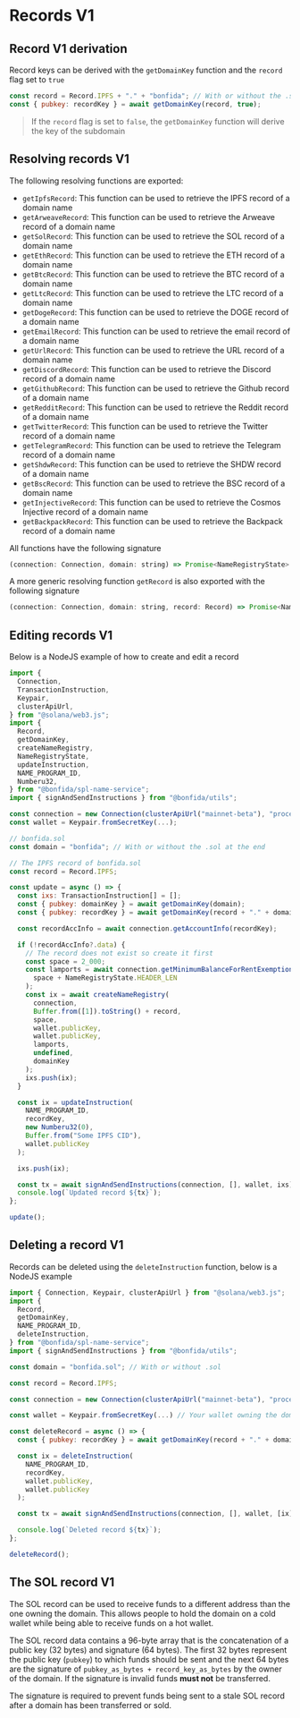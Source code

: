 # Records V1

## Record V1 derivation

Record keys can be derived with the `getDomainKey` function and the `record` flag set to `true`

```js
const record = Record.IPFS + "." + "bonfida"; // With or without the .sol at the end
const { pubkey: recordKey } = await getDomainKey(record, true);
```

> If the `record` flag is set to `false`, the `getDomainKey` function will derive the key of the subdomain

## Resolving records V1

The following resolving functions are exported:

- `getIpfsRecord`: This function can be used to retrieve the IPFS record of a domain name
- `getArweaveRecord`: This function can be used to retrieve the Arweave record of a domain name
- `getSolRecord`: This function can be used to retrieve the SOL record of a domain name
- `getEthRecord`: This function can be used to retrieve the ETH record of a domain name
- `getBtcRecord`: This function can be used to retrieve the BTC record of a domain name
- `getLtcRecord`: This function can be used to retrieve the LTC record of a domain name
- `getDogeRecord`: This function can be used to retrieve the DOGE record of a domain name
- `getEmailRecord`: This function can be used to retrieve the email record of a domain name
- `getUrlRecord`: This function can be used to retrieve the URL record of a domain name
- `getDiscordRecord`: This function can be used to retrieve the Discord record of a domain name
- `getGithubRecord`: This function can be used to retrieve the Github record of a domain name
- `getRedditRecord`: This function can be used to retrieve the Reddit record of a domain name
- `getTwitterRecord`: This function can be used to retrieve the Twitter record of a domain name
- `getTelegramRecord`: This function can be used to retrieve the Telegram record of a domain name
- `getShdwRecord`: This function can be used to retrieve the SHDW record of a domain name
- `getBscRecord`: This function can be used to retrieve the BSC record of a domain name
- `getInjectiveRecord`: This function can be used to retrieve the Cosmos Injective record of a domain name
- `getBackpackRecord`: This function can be used to retrieve the Backpack record of a domain name

All functions have the following signature

```js
(connection: Connection, domain: string) => Promise<NameRegistryState>
```

A more generic resolving function `getRecord` is also exported with the following signature

```js
(connection: Connection, domain: string, record: Record) => Promise<NameRegistryState>
```

## Editing records V1

Below is a NodeJS example of how to create and edit a record

```js
import {
  Connection,
  TransactionInstruction,
  Keypair,
  clusterApiUrl,
} from "@solana/web3.js";
import {
  Record,
  getDomainKey,
  createNameRegistry,
  NameRegistryState,
  updateInstruction,
  NAME_PROGRAM_ID,
  Numberu32,
} from "@bonfida/spl-name-service";
import { signAndSendInstructions } from "@bonfida/utils";

const connection = new Connection(clusterApiUrl("mainnet-beta"), "processed");
const wallet = Keypair.fromSecretKey(...);

// bonfida.sol
const domain = "bonfida"; // With or without the .sol at the end

// The IPFS record of bonfida.sol
const record = Record.IPFS;

const update = async () => {
  const ixs: TransactionInstruction[] = [];
  const { pubkey: domainKey } = await getDomainKey(domain);
  const { pubkey: recordKey } = await getDomainKey(record + "." + domain, true);

  const recordAccInfo = await connection.getAccountInfo(recordKey);

  if (!recordAccInfo?.data) {
    // The record does not exist so create it first
    const space = 2_000;
    const lamports = await connection.getMinimumBalanceForRentExemption(
      space + NameRegistryState.HEADER_LEN
    );
    const ix = await createNameRegistry(
      connection,
      Buffer.from([1]).toString() + record,
      space,
      wallet.publicKey,
      wallet.publicKey,
      lamports,
      undefined,
      domainKey
    );
    ixs.push(ix);
  }

  const ix = updateInstruction(
    NAME_PROGRAM_ID,
    recordKey,
    new Numberu32(0),
    Buffer.from("Some IPFS CID"),
    wallet.publicKey
  );

  ixs.push(ix);

  const tx = await signAndSendInstructions(connection, [], wallet, ixs);
  console.log(`Updated record ${tx}`);
};

update();
```

## Deleting a record V1

Records can be deleted using the `deleteInstruction` function, below is a NodeJS example

```js
import { Connection, Keypair, clusterApiUrl } from "@solana/web3.js";
import {
  Record,
  getDomainKey,
  NAME_PROGRAM_ID,
  deleteInstruction,
} from "@bonfida/spl-name-service";
import { signAndSendInstructions } from "@bonfida/utils";

const domain = "bonfida.sol"; // With or without .sol

const record = Record.IPFS;

const connection = new Connection(clusterApiUrl("mainnet-beta"), "processed");

const wallet = Keypair.fromSecretKey(...) // Your wallet owning the domain

const deleteRecord = async () => {
  const { pubkey: recordKey } = await getDomainKey(record + "." + domain, true);

  const ix = deleteInstruction(
    NAME_PROGRAM_ID,
    recordKey,
    wallet.publicKey,
    wallet.publicKey
  );

  const tx = await signAndSendInstructions(connection, [], wallet, [ix]);

  console.log(`Deleted record ${tx}`);
};

deleteRecord();
```

## The SOL record V1

The SOL record can be used to receive funds to a different address than the one owning the domain. This allows people to hold the domain on a cold wallet while being able to receive funds on a hot wallet.

The SOL record data contains a 96-byte array that is the concatenation of a public key (32 bytes) and signature (64 bytes). The first 32 bytes represent the public key (`pubkey`) to which funds should be sent and the next 64 bytes are the signature of `pubkey_as_bytes + record_key_as_bytes` by the owner of the domain. If the signature is invalid funds **must not** be transferred.

The signature is required to prevent funds being sent to a stale SOL record after a domain has been transferred or sold.
